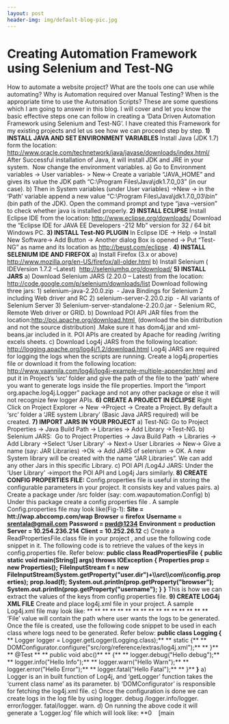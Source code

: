 ```yaml
---
layout: post
header-img: img/default-blog-pic.jpg
---
```


# Creating Automation Framework using Selenium and Test-NG

How to automate a website project? What are the tools one can use while automating? Why is Automation required over Manual Testing? When is the appropriate time to use the Automation Scripts? These are some questions which I am going to answer in this blog. I will cover and let you know the basic effective steps one can follow in creating a ‘Data Driven Automation Framework using Selenium and Test-NG’. I have created this Framework for my existing projects and let us see how we can proceed step by step.  **1) INSTALL JAVA AND SET ENVIRONMENT VARIABLES** Install Java (JDK 1.7) form the location: <http://www.oracle.com/technetwork/java/javase/downloads/index.html/> After Successful installation of Java, it will install JDK and JRE in your system.  Now change the environment variables. a) Go to Environment variables -> User variables- > New-> Create a variable “JAVA_HOME” and gives its value the JDK path “C:\Program Files\Java\jdk1.7.0_03” (in our case). b) Then in System variables (under User variables) ->New -> in the ‘Path’ variable append a new value “C:\Program Files\Java\jdk1.7.0_03\bin” (bin path of the JDK). Open the command prompt and type “java –version” to check whether java is installed properly. **2) INSTALL ECLIPSE** Install Eclipse IDE from the location: <http://www.eclipse.org/downloads/> Download the “Eclipse IDE for JAVA EE Developers -212 Mb” version for 32 / 64 bit Windows PC. **3) INSTALL Test-NG PLUGIN** In Eclipse IDE -> Help -> Install New Software-> Add Button -> Another dialog Box is opened -> Put “Test-NG” as name and its location as <http://beust.com/eclipse> . **4) INSTALL SELENIUM IDE AND FIREFOX** a) Install Firefox (3.x or above)  <http://www.mozilla.org/en-US/firefox/all-older.html> b) Install Selenium ( IDEVersion 1.7.2 –Latest)  <http://seleniumhq.org/download/> **5) INSTALL  JARS** a) Download Selenium JARS (2.20.0 – Latest) from the location: <http://code.google.com/p/selenium/downloads/list> Download following three jars: 1) selenium-java-2.20.0.zip  - Java Bindings for Selenium 2 including Web driver and RC 2) selenium-server-2.20.0.zip  - All variants of Selenium Server 3) Selenium-server-standalone-2.20.0.jar - Selenium RC, Remote Web driver or GRID. b) Download POI API JAR files from the location:http://poi.apache.org/download.html  (download the bin distribution and not the source distribution) .Make sure it has dom4j.jar and xml-beans.jar included in it. POI APIs are created by Apache for reading /writing excels sheets. c) Download Log4j JARS from the following location: <http://logging.apache.org/log4j/1.2/download.html> Log4j JARS are required for logging the logs when the scripts are running. Create a log4j.properties file or download it from the following location: <http://www.vaannila.com/log4j/log4j-example-multiple-appender.html> and put it in Project’s ‘src’ folder and give the path of the file to the ‘path’ where you want to generate logs inside the file properties. Import the “import org.apache.log4j.Logger” package and not any other package or else it will not recognize few logger APIs. **6) CREATE A PROJECT IN ECLIPSE** Right Click on Project Explorer -> New ->Project -> Create a Project. By default a ‘src’ folder a ‘JRE system Library’ (Basic Java JARS required) will be created. **7) IMPORT JARS IN YOUR PROJECT** a) Test-NG: Go to Project Properties -> Java Build Path -> Libraries -> Add Library ->Test-NG. b) Selenium JARS:  Go to Project Properties -> Java Build Path -> Libraries -> Add Library ->Select ‘User Library’ -> Next-> User Libraries -> New-> Give a name (say: JAR Libraries) ->Ok -> Add JARS of selenium -> OK. A new System library will be created with the name “JAR Libraries”. We can add any other Jars in this specific Library. c) POI API /Log4J JARS: Under the ‘User Library’ ->import the POI API and Log4j Jars similarly. **8) CREATE CONFIG PROPERTIES FILE:** Config.properties file is useful in storing the configurable parameters in your project. It consists key and values pairs. a) Create a package under /src folder (say: com.wapautomation.Config) b) Under this package create a config properties file . A sample Config.properties file may look like(Fig-1): **Site = htt://wap.abccomp.com/wap** **Browser = firefox** **Username = [srentala@gmail.com](mailto:srentala@gmail.com)** **Password = [pwd@1234](mailto:pwd@1234)** **Environment = production** **Server = 10.254.236.214** **Client = 10.252.26.12** c) Create a ReadPropertiesFile.class file in your project , and use the following code snippet in it. The following code is to retrieve the values of the keys in config.properties file. Refer below: **public class ReadPropertiesFile** **{** **public static void main(String[] args) throws IOException** **{** **Properties prop = new Properties();** **FileInputStream f = new FileInputStream(System.getProperty("user.dir")+\\\src\\\com\\\config.properties);** **prop.load(f);** **System.out.println(prop.getProperty("browser");** **System.out.println(prop.getProperty("username");** **}** **}** This is how we can extract the values of the keys from config properties file. **9) CREATE LOG4j XML FILE** Create and place log4j.xml file in your project. A sample Log4j.xml file may look like: **<appender name="FA">** ** <param name="File" value="src/org/reference/extras/loggers.log"/>** ** <param name="Append" value="false" />** ** <param name="Threshold" value="ALL"/>** ** <layout>** ** <param name="ConversionPattern" value="%-4r [%t] %-5p %c %x - %m%n"/>** ** </layout>** ** </appender>** ** ** ‘File’ value will contain the path where user wants the logs to be generated. Once the file is created, use the following code snippet to be used in each class where logs need to be generated. Refer below: **public class Logging {** ** Logger logger = Logger.getLogger(Logging.class);** ** static {** ** DOMConfigurator.configure("src/org/reference/extras/log4j.xml");** ** }** ** @Test ** ** public void abc()** ** {** ** logger.debug("Hello debug");** ** logger.info("Hello Info");** ** logger.warn("Hello Warn");** ** logger.error("Hello Error");** ** logger.fatal("Hello Fatal");** ** }** **}** a) Logger is an in built function of Log4j, and ‘getLogger’ function takes the ‘current class name’ as its parameter. b) ‘DOMConfigurator’ is responsible for fetching the log4j.xml file. c) Once the configuration is done we can create logs in the log file by using logger. debug /logger.info/logger. error/logger. fatal/logger. warn. d) On running the above code it will generate a ‘Logger.log’ file which will look like: **0    [main